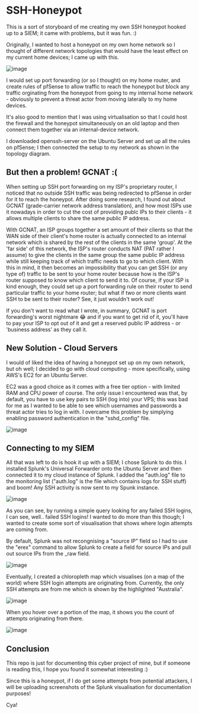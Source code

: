 # SSH-Honeypot

This is a sort of storyboard of me creating my own SSH honeypot hooked up to a SIEM; it came with problems, but it was fun. :)

Originally, I wanted to host a honeypot on my own home network so I thought of different network topologies that would have the least effect on my current home devices; I came up with this.

![image](https://github.com/Flqmmable/SSH-Honeypot/assets/129753283/d6214c80-6db8-4818-a628-6b94ae2afaf2)

I would set up port forwarding (or so I thought) on my home router, and create rules of pfSense to allow traffic to reach the honeypot but block any traffic orginating from the honeypot from going to my internal home network - obviously to prevent a threat actor from moving laterally to my home devices.

It's also good to mention that I was using virtualisation so that I could host the firewall and the honeypot simultaneously on an old laptop and then connect them together via an internal-device network.

I downloaded openssh-server on the Ubuntu Server and set up all the rules on pfSense; I then connected the setup to my network as shown in the topology diagram.

## But then a problem! GCNAT :(

When setting up SSH port forwarding on my ISP's proprietary router, I noticed that no outside SSH traffic was being redirected to pfSense in order for it to reach the honeypot. After doing some research, I found out about GCNAT (grade-carrier network address translation), and how most ISPs use it nowadays in order to cut the cost of providing publc IPs to their clients - it allows multiple clients to share the same public IP address. 

With GCNAT, an ISP groups together a set amount of their clients so that the WAN side of their client's home router is actually connected to an internal network which is shared by the rest of the clients in the same 'group'. At the 'far side' of this network, the ISP's router conducts NAT (PAT rather I assume) to give the clients in the same group the same public IP address while still keeping track of which traffic needs to go to which client. With this in mind, it then becomes an impossibility that you can get SSH (or any type of) traffic to be sent to your home router because how is the ISP's router supposed to know which client to send it to. Of course, if your ISP is kind enough, they could set up a port forwarding rule on their router to send particular traffic to your home router; but what if two or more clients want SSH to be sent to their router? See, it just wouldn't work out!

If you don't want to read what I wrote, in summary, GCNAT is port forwarding's worst nightmare 😂 and if you want to get rid of it, you'll have to pay your ISP to opt out of it and get a reserved public IP address - or 'business address' as they call it.

## New Solution - Cloud Servers

I would of liked the idea of having a honeypot set up on my own network, but oh well; I decided to go with cloud computing - more specifically, using AWS's EC2 for an Ubuntu Server.

EC2 was a good choice as it comes with a free tier option - with limited RAM and CPU power of course. The only issue I encountered was that, by default, you have to use key pairs to SSH (log into) your VPS; this was bad for me as I wanted to be able to see which usernames and passwords a threat actor tries to log in with. I overcame this problem by simplying enabling password authentication in the "sshd_config" file. 

![image](https://github.com/Flqmmable/SSH-Honeypot/assets/129753283/ef685ebc-d5ca-4d2c-9959-b41e996f2cde)

## Connecting to my SIEM

All that was left to do is hook it up with a SIEM; I chose Splunk to do this. I installed Splunk's Universal Forwarder onto the Ubuntu Server and then connected it to my cloud instance of Splunk. I added the "auth.log" file to the monitoring list ("auth.log" is the file which contains logs for SSH stuff) and boom! Any SSH activity is now sent to my Spunk instance. 

![image](https://github.com/Flqmmable/SSH-Honeypot/assets/129753283/fe4589e9-c274-48d3-9cc7-0e4aeff86d07)

As you can see, by running a simple query looking for any failed SSH logins, I can see, well.. failed SSH logins! I wanted to do more than this though; I wanted to create some sort of visualisation that shows where login attempts are coming from. 

By default, Splunk was not recongnising a "source IP" field so I had to use the "erex" command to allow Splunk to create a field for source IPs and pull out source IPs from the _raw field. 

![image](https://github.com/Flqmmable/SSH-Honeypot/assets/129753283/fa80a761-653d-4dc5-b006-34f82daf3639)

Eventually, I created a chloropleth map which visualises (on a map of the world) where SSH login attempts are originating from. Currently, the only SSH attempts are from me which is shown by the highlighted "Australia".

![image](https://github.com/Flqmmable/SSH-Honeypot/assets/129753283/7926ec7e-ea96-4933-97f0-16e71f706c5a)

When you hover over a portion of the map, it shows you the count of attempts originating from there.

![image](https://github.com/Flqmmable/SSH-Honeypot/assets/129753283/23414ebd-5ee0-4b70-bea6-be503bbef30d)

## Conclusion

This repo is just for documenting this cyber project of mine, but if someone is reading this, I hope you found it somewhat interesting :)

Since this is a honeypot, if I do get some attempts from potential attackers, I will be uploading screenshots of the Splunk visualisation for documentation purposes! 

Cya!





